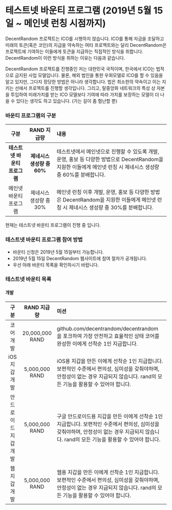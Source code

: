 # 테스트넷 바운티 프로그램 (2019년 5월 15일 ~ 메인넷 런칭 시점까지)

DecentRandom 프로젝트는 ICO를 시행하지 않습니다. ICO를 통해 자금을 조달하고 미래의 토큰(혹은 코인)의 지급을 약속하는 여타 프로젝트와는 달리 DecentRandom은 프로젝트에 기여하는 이들에게 토큰을 지급하는 직접적인 방식을 취합니다. DecentRandom이 이런 방식을 취하는 이유는 다음과 같습니다.

DecentRandom 프로젝트를 진행중인 저는 대한민국 국적이며, 한국에서 ICO는 법적으로 금지된 사업 모델입니다. 물론, 해외 법인을 통한 우회모델로 ICO를 할 수 있음을 알고 있지만, 그다지 정당한 방법은 아니라 생각합니다. 법은 최소한의 약속이고 이는 지키는 선에서 프로젝트를 진행할 생각입니다. 그리고, 탈중앙화 네트워크의 특성 상 자본을 투입하여 미래가치를 받는 ICO 모델보다 기여에 따라 가치를 보장하는 모델이 더 나을 수 있다는 생각도 하고 있습니다. (가는 길이 좀 험난할 뿐)

### 바운티 프로그램의 구분

| 구분 | RAND 지급량 | 내용 |
|:---:|:---:|:---|
| **테스트넷 바운티 프로그램** | **제네시스 생성량 중 60%** | 테스트넷에서 메인넷으로 진행할 수 있도록 개발, 운영, 홍보 등 다양한 방법으로 DecentRandom을 지원한 이들에게 메인넷 런칭 시 제네시스 생성량 중 60%를 분배합니다. |
| 메인넷 바운티 프로그램 | 제네시스 생성량 중 30% | 메인넷 런칭 이후 개발, 운영, 홍보 등 다양한 방법은 DecentRandom을 지원한 이들에게 메인넷 런칭 시 제네시스 생성량 중 30%를 분배합니다. |

현재는 테스트넷 바운티 프로그램이 진행 중 입니다.

### 테스트넷 바운티 프로그램 참여 방법

- 바운티 신청은 2019년 5월 15일부터 가능합니다.
- 2019년 5월 15일 DecentRandom 웹사이트에 참여 절차가 공개됩니다.
- 우선 아래 바운티 목록을 확인하시기 바랍니다.

### 테스트넷 바운티 목록

#### 개발

| 구분 | RAND 지급량 | 미션 |
|:---:|:---:|:---|
| 코어 개발 | 20,000,000 RAND | github.com/decentrandom/decentrandom 을 포크하여 가장 안전하고 효율적인 상태 코어를 완성한 이에게 선착순 1인 지급합니다. |
| iOS 지갑 개발 | 5,000,000 RAND | iOS용 지갑을 만든 이에게 선착순 1인 지급합니다. 보편적인 수준에서 편의성, 심미성을 갖춰야하며, 안정성이 없는 경우 지급되지 않습니다. rand의 모든 기능을 활용할 수 있어야 합니다. |
| 안드로이드 지갑 개발 | 5,000,000 RAND | 구글 안드로이드용 지갑을 만든 이에게 선착순 1인 지급합니다. 보편적인 수준에서 편의성, 심미성을 갖춰야하며, 안정성이 없는 경우 지급되지 않습니다.  rand의 모든 기능을 활용할 수 있어야 합니다. |
| 웹 지갑 개발 | 5,000,000 RAND | 웹용  지갑을 만든 이에게 선착순 1인 지급합니다. 보편적인 수준에서 편의성, 심미성을 갖춰야하며, 안정성이 없는 경우 지급되지 않습니다.  rand의 모든 기능을 활용할 수 있어야 합니다. |
